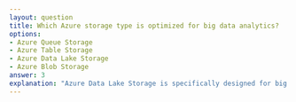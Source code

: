```yaml
---
layout: question
title: Which Azure storage type is optimized for big data analytics?
options:
- Azure Queue Storage
- Azure Table Storage
- Azure Data Lake Storage
- Azure Blob Storage
answer: 3
explanation: "Azure Data Lake Storage is specifically designed for big data analytics workloads. It provides hierarchical namespace, fine-grained access control, and is optimized for analytics frameworks like Apache Spark and Hadoop."
---
```

